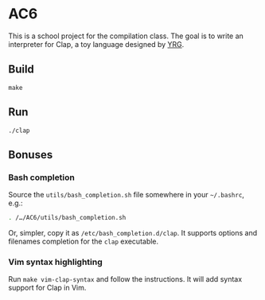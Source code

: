 # AC6

This is a school project for the compilation class. The goal is to write an
interpreter for Clap, a toy language designed by [YRG][yrg].

## Build

```
make
```

## Run

```
./clap
```

## Bonuses

### Bash completion

Source the `utils/bash_completion.sh` file somewhere in your `~/.bashrc`, e.g.:

```sh
. /…/AC6/utils/bash_completion.sh
```

Or, simpler, copy it as `/etc/bash_completion.d/clap`. It supports options and
filenames completion for the `clap` executable.

### Vim syntax highlighting

Run `make vim-clap-syntax` and follow the instructions. It will add syntax
support for Clap in Vim.

[yrg]: http://www.pps.univ-paris-diderot.fr/~yrg/
